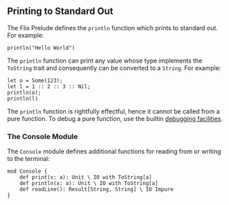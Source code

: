 ## Printing to Standard Out

The Flix Prelude defines the `println` function which prints to standard out.
For example:

```flix
println("Hello World")
```

The `println` function can print any value whose type implements the `ToString`
trait and consequently can be converted to a `String`. For example:

```flix
let o = Some(123);
let l = 1 :: 2 :: 3 :: Nil;
println(o);
println(l)
```

The `println` function is rightfully effectful, hence it cannot be called from a
pure function. To debug a pure function, use the builtin [debugging
facilities](./debugging.md).

### The Console Module

The `Console` module defines additional functions for reading from or writing to
the terminal: 

```flix
mod Console {
    def print(x: a): Unit \ IO with ToString[a]
    def println(x: a): Unit \ IO with ToString[a]
    def readLine(): Result[String, String] \ IO Impure
}
```
